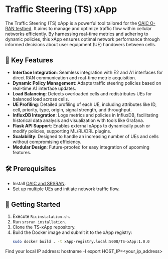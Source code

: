 # Traffic Steering (TS) xApp

The Traffic Steering (TS) xApp is a powerful tool tailored for the [OAIC O-RAN testbed](https://www.openaicellular.org/). It aims to manage and optimize traffic flow within cellular networks efficiently. By harnessing real-time metrics and adhering to dynamic policies, this xApp ensures optimal network performance through informed decisions about user equipment (UE) handovers between cells.

## 🌟 Key Features

- **Interface Integration**: Seamless integration with E2 and A1 interfaces for direct RAN communication and real-time metric acquisition.
- **Dynamic Policy Management**: Adapts traffic steering policies based on real-time A1 interface updates.
- **Load Balancing**: Detects overloaded cells and redistributes UEs for balanced load across cells.
- **UE Profiling**: Detailed profiling of each UE, including attributes like ID, cell, priority, type, origin, signal strength, and throughput.
- **InfluxDB Integration**: Logs metrics and policies in InfluxDB, facilitating historical data analysis and visualization with tools like Grafana.
- **Flask API Support**: Enables external xApps to dynamically push or modify policies, supporting ML/RL/DRL plugins.
- **Scalability**: Designed to handle an increasing number of UEs and cells without compromising efficiency.
- **Modular Design**: Future-proofed for easy integration of upcoming features.

## 🛠 Prerequisites

- Install [OAIC and SRSRAN](https://openaicellular.github.io/oaic/).
- Set up multiple UEs and initiate network traffic flow.

## 🚀 Getting Started

1. Execute `Ricinstalation.sh`.
2. Run `srsran installation`.
3. Clone the TS-xApp repository.
4. Build the Docker image and submit it to the xApp registry:
   ```bash
   sudo docker build . -t xApp-registry.local:5008/TS-xApp:1.0.0
Find your local IP address:
hostname -I
export HOST_IP=<your_ip_address>
